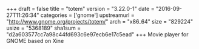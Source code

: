 +++
draft = false
title = "totem"
version = "3.22.0-1"
date = "2016-09-27T11:26:34"
categories = ['gnome']
upstreamurl = "http://www.gnome.org/projects/totem/"
arch = "x86_64"
size = "829224"
usize = "5368189"
sha1sum = "d2a603577cc7a98c44fd693c6e97ecb6e17c5ead"
+++
Movie player for GNOME based on Xine